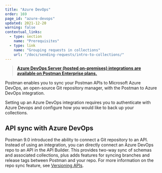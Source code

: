 ```yaml
---
title: "Azure DevOps"
order: 169
page_id: "azure-devops"
updated: 2021-12-20
warning: false
contextual_links:
  - type: section
    name: "Prerequisites"
  - type: link
    name: "Grouping requests in collections"
    url: "/docs/sending-requests/intro-to-collections/"
---
```


> **[Azure DevOps Server (hosted on-premises) integrations are available on Postman Enterprise plans.](https://www.postman.com/pricing)**

Postman enables you to sync your Postman APIs to Microsoft Azure DevOps, an open-source Git repository manager, with the Postman to Azure DevOps integration.

Setting up an Azure DevOps integration requires you to authenticate with Azure Devops and configure how you would like to back up your collections.

## API sync with Azure DevOps

Postman 9.0 introduced the ability to connect a Git repository to an API. Instead of using an integration, you can directly connect an Azure DevOps repo to an API in the API Builder. This provides two-way sync of schemas and associated collections, plus adds features for syncing branches and release tags between Postman and your repo. For more information on the repo sync feature, see [Versioning APIs](/docs/designing-and-developing-your-api/versioning-an-api/).

